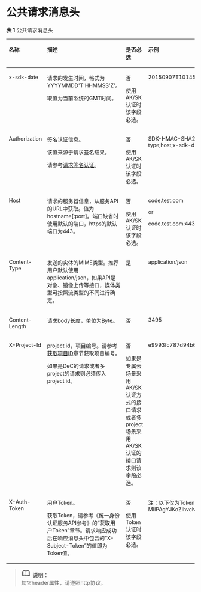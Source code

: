 # 公共请求消息头<a name="ZH-CN_TOPIC_0136033750"></a>

**表 1**  公共请求消息头

<a name="zh-cn_topic_0020536996_table2598811411913"></a>
<table><thead align="left"><tr id="zh-cn_topic_0020536996_row3248625511913"><th class="cellrowborder" valign="top" width="19.74%" id="mcps1.2.5.1.1"><p id="zh-cn_topic_0020536996_p6015991611913"><a name="zh-cn_topic_0020536996_p6015991611913"></a><a name="zh-cn_topic_0020536996_p6015991611913"></a>名称</p>
</th>
<th class="cellrowborder" valign="top" width="26.490000000000002%" id="mcps1.2.5.1.2"><p id="zh-cn_topic_0020536996_p4111502811913"><a name="zh-cn_topic_0020536996_p4111502811913"></a><a name="zh-cn_topic_0020536996_p4111502811913"></a>描述</p>
</th>
<th class="cellrowborder" valign="top" width="20.119999999999997%" id="mcps1.2.5.1.3"><p id="zh-cn_topic_0020536996_p4198298511913"><a name="zh-cn_topic_0020536996_p4198298511913"></a><a name="zh-cn_topic_0020536996_p4198298511913"></a>是否必选</p>
</th>
<th class="cellrowborder" valign="top" width="33.650000000000006%" id="mcps1.2.5.1.4"><p id="zh-cn_topic_0020536996_p4517861011913"><a name="zh-cn_topic_0020536996_p4517861011913"></a><a name="zh-cn_topic_0020536996_p4517861011913"></a>示例</p>
</th>
</tr>
</thead>
<tbody><tr id="zh-cn_topic_0020536996_row395431011913"><td class="cellrowborder" valign="top" width="19.74%" headers="mcps1.2.5.1.1 "><p id="zh-cn_topic_0020536996_p5186367311913"><a name="zh-cn_topic_0020536996_p5186367311913"></a><a name="zh-cn_topic_0020536996_p5186367311913"></a>x-sdk-date</p>
</td>
<td class="cellrowborder" valign="top" width="26.490000000000002%" headers="mcps1.2.5.1.2 "><p id="zh-cn_topic_0020536996_p4020795611913"><a name="zh-cn_topic_0020536996_p4020795611913"></a><a name="zh-cn_topic_0020536996_p4020795611913"></a>请求的发生时间，格式为YYYYMMDD'T'HHMMSS'Z'。</p>
<p id="zh-cn_topic_0020536996_p54353155164637"><a name="zh-cn_topic_0020536996_p54353155164637"></a><a name="zh-cn_topic_0020536996_p54353155164637"></a>取值为当前系统的GMT时间。</p>
</td>
<td class="cellrowborder" valign="top" width="20.119999999999997%" headers="mcps1.2.5.1.3 "><p id="zh-cn_topic_0020536996_p13173142111121"><a name="zh-cn_topic_0020536996_p13173142111121"></a><a name="zh-cn_topic_0020536996_p13173142111121"></a>否</p>
<p id="zh-cn_topic_0020536996_p4951939165616"><a name="zh-cn_topic_0020536996_p4951939165616"></a><a name="zh-cn_topic_0020536996_p4951939165616"></a>使用AK/SK认证时该字段必选。</p>
</td>
<td class="cellrowborder" valign="top" width="33.650000000000006%" headers="mcps1.2.5.1.4 "><p id="zh-cn_topic_0020536996_p13243898111235"><a name="zh-cn_topic_0020536996_p13243898111235"></a><a name="zh-cn_topic_0020536996_p13243898111235"></a>20150907T101459Z</p>
</td>
</tr>
<tr id="zh-cn_topic_0020536996_row6223565911913"><td class="cellrowborder" valign="top" width="19.74%" headers="mcps1.2.5.1.1 "><p id="zh-cn_topic_0020536996_p792363911913"><a name="zh-cn_topic_0020536996_p792363911913"></a><a name="zh-cn_topic_0020536996_p792363911913"></a>Authorization</p>
</td>
<td class="cellrowborder" valign="top" width="26.490000000000002%" headers="mcps1.2.5.1.2 "><p id="zh-cn_topic_0020536996_p3783505611913"><a name="zh-cn_topic_0020536996_p3783505611913"></a><a name="zh-cn_topic_0020536996_p3783505611913"></a>签名认证信息。</p>
<p id="zh-cn_topic_0020536996_p32120799165456"><a name="zh-cn_topic_0020536996_p32120799165456"></a><a name="zh-cn_topic_0020536996_p32120799165456"></a>该值来源于请求签名结果。</p>
<p id="zh-cn_topic_0020536996_p1888403917729"><a name="zh-cn_topic_0020536996_p1888403917729"></a><a name="zh-cn_topic_0020536996_p1888403917729"></a>请参考<a href="获取请求认证.md#section2417768214391">请求签名认证</a>。</p>
</td>
<td class="cellrowborder" valign="top" width="20.119999999999997%" headers="mcps1.2.5.1.3 "><p id="zh-cn_topic_0020536996_p6395216415245"><a name="zh-cn_topic_0020536996_p6395216415245"></a><a name="zh-cn_topic_0020536996_p6395216415245"></a>否</p>
<p id="zh-cn_topic_0020536996_p27320033165638"><a name="zh-cn_topic_0020536996_p27320033165638"></a><a name="zh-cn_topic_0020536996_p27320033165638"></a>使用AK/SK认证时该字段必选。</p>
</td>
<td class="cellrowborder" valign="top" width="33.650000000000006%" headers="mcps1.2.5.1.4 "><p id="zh-cn_topic_0020536996_p1827217412316"><a name="zh-cn_topic_0020536996_p1827217412316"></a><a name="zh-cn_topic_0020536996_p1827217412316"></a>SDK-HMAC-SHA256 Credential=ZIRRKMTWPTQFQI1WKNKB/20150907//ec2/sdk_request, SignedHeaders=content-type;host;x-sdk-date, Signature=55741b610f3c9fa3ae40b5a8021ebf7ebc2a28a603fc62d25cb3bfe6608e1994</p>
</td>
</tr>
<tr id="zh-cn_topic_0020536996_row106365011913"><td class="cellrowborder" valign="top" width="19.74%" headers="mcps1.2.5.1.1 "><p id="zh-cn_topic_0020536996_p1904681711913"><a name="zh-cn_topic_0020536996_p1904681711913"></a><a name="zh-cn_topic_0020536996_p1904681711913"></a>Host</p>
</td>
<td class="cellrowborder" valign="top" width="26.490000000000002%" headers="mcps1.2.5.1.2 "><p id="zh-cn_topic_0020536996_p8809216111110"><a name="zh-cn_topic_0020536996_p8809216111110"></a><a name="zh-cn_topic_0020536996_p8809216111110"></a>请求的服务器信息，从服务API的URL中获取。值为hostname[:port]。端口缺省时使用默认的端口，https的默认端口为443。</p>
</td>
<td class="cellrowborder" valign="top" width="20.119999999999997%" headers="mcps1.2.5.1.3 "><p id="zh-cn_topic_0020536996_p2507173515247"><a name="zh-cn_topic_0020536996_p2507173515247"></a><a name="zh-cn_topic_0020536996_p2507173515247"></a>否</p>
<p id="zh-cn_topic_0020536996_p38175022165640"><a name="zh-cn_topic_0020536996_p38175022165640"></a><a name="zh-cn_topic_0020536996_p38175022165640"></a>使用AK/SK认证时该字段必选。</p>
</td>
<td class="cellrowborder" valign="top" width="33.650000000000006%" headers="mcps1.2.5.1.4 "><p id="zh-cn_topic_0020536996_p14146116111246"><a name="zh-cn_topic_0020536996_p14146116111246"></a><a name="zh-cn_topic_0020536996_p14146116111246"></a>code.test.com</p>
<p id="zh-cn_topic_0020536996_p2493641117013"><a name="zh-cn_topic_0020536996_p2493641117013"></a><a name="zh-cn_topic_0020536996_p2493641117013"></a>or</p>
<p id="zh-cn_topic_0020536996_p36288498165821"><a name="zh-cn_topic_0020536996_p36288498165821"></a><a name="zh-cn_topic_0020536996_p36288498165821"></a>code.test.com:443</p>
</td>
</tr>
<tr id="zh-cn_topic_0020536996_row54513894165638"><td class="cellrowborder" valign="top" width="19.74%" headers="mcps1.2.5.1.1 "><p id="zh-cn_topic_0020536996_p53549319165638"><a name="zh-cn_topic_0020536996_p53549319165638"></a><a name="zh-cn_topic_0020536996_p53549319165638"></a>Content-Type</p>
</td>
<td class="cellrowborder" valign="top" width="26.490000000000002%" headers="mcps1.2.5.1.2 "><p id="zh-cn_topic_0020536996_p42527621165638"><a name="zh-cn_topic_0020536996_p42527621165638"></a><a name="zh-cn_topic_0020536996_p42527621165638"></a>发送的实体的MIME类型。推荐用户默认使用application/json，如果API是对象、镜像上传等接口，媒体类型可按照流类型的不同进行确定。</p>
</td>
<td class="cellrowborder" valign="top" width="20.119999999999997%" headers="mcps1.2.5.1.3 "><p id="zh-cn_topic_0020536996_p22185287165638"><a name="zh-cn_topic_0020536996_p22185287165638"></a><a name="zh-cn_topic_0020536996_p22185287165638"></a>是</p>
</td>
<td class="cellrowborder" valign="top" width="33.650000000000006%" headers="mcps1.2.5.1.4 "><p id="zh-cn_topic_0020536996_p52177846165638"><a name="zh-cn_topic_0020536996_p52177846165638"></a><a name="zh-cn_topic_0020536996_p52177846165638"></a>application/json</p>
</td>
</tr>
<tr id="zh-cn_topic_0020536996_row5620044311913"><td class="cellrowborder" valign="top" width="19.74%" headers="mcps1.2.5.1.1 "><p id="zh-cn_topic_0020536996_p5594200711913"><a name="zh-cn_topic_0020536996_p5594200711913"></a><a name="zh-cn_topic_0020536996_p5594200711913"></a>Content-Length</p>
</td>
<td class="cellrowborder" valign="top" width="26.490000000000002%" headers="mcps1.2.5.1.2 "><p id="zh-cn_topic_0020536996_p3500874411913"><a name="zh-cn_topic_0020536996_p3500874411913"></a><a name="zh-cn_topic_0020536996_p3500874411913"></a>请求body长度，单位为Byte。</p>
</td>
<td class="cellrowborder" valign="top" width="20.119999999999997%" headers="mcps1.2.5.1.3 "><p id="zh-cn_topic_0020536996_p4828723111129"><a name="zh-cn_topic_0020536996_p4828723111129"></a><a name="zh-cn_topic_0020536996_p4828723111129"></a>否</p>
</td>
<td class="cellrowborder" valign="top" width="33.650000000000006%" headers="mcps1.2.5.1.4 "><p id="zh-cn_topic_0020536996_p4584314411913"><a name="zh-cn_topic_0020536996_p4584314411913"></a><a name="zh-cn_topic_0020536996_p4584314411913"></a>3495</p>
</td>
</tr>
<tr id="zh-cn_topic_0020536996_row5934929120145"><td class="cellrowborder" valign="top" width="19.74%" headers="mcps1.2.5.1.1 "><p id="zh-cn_topic_0020536996_p4256329220145"><a name="zh-cn_topic_0020536996_p4256329220145"></a><a name="zh-cn_topic_0020536996_p4256329220145"></a>X-Project-Id</p>
</td>
<td class="cellrowborder" valign="top" width="26.490000000000002%" headers="mcps1.2.5.1.2 "><p id="zh-cn_topic_0020536996_p18851584144919"><a name="zh-cn_topic_0020536996_p18851584144919"></a><a name="zh-cn_topic_0020536996_p18851584144919"></a>project id，项目编号。请参考<a href="获取项目ID.md">获取项目ID</a>章节获取项目编号。</p>
<p id="zh-cn_topic_0020536996_p2507466620145"><a name="zh-cn_topic_0020536996_p2507466620145"></a><a name="zh-cn_topic_0020536996_p2507466620145"></a>如果是DeC的请求或者多project的请求则必须传入project id。</p>
</td>
<td class="cellrowborder" valign="top" width="20.119999999999997%" headers="mcps1.2.5.1.3 "><p id="zh-cn_topic_0020536996_p1778207620145"><a name="zh-cn_topic_0020536996_p1778207620145"></a><a name="zh-cn_topic_0020536996_p1778207620145"></a>否</p>
<p id="zh-cn_topic_0020536996_p55232980103957"><a name="zh-cn_topic_0020536996_p55232980103957"></a><a name="zh-cn_topic_0020536996_p55232980103957"></a>如果是专属云场景采用AK/SK 认证方式的接口请求或者多project场景采用AK/SK认证的接口请求则该字段必选。</p>
</td>
<td class="cellrowborder" valign="top" width="33.650000000000006%" headers="mcps1.2.5.1.4 "><p id="zh-cn_topic_0020536996_p3106207520145"><a name="zh-cn_topic_0020536996_p3106207520145"></a><a name="zh-cn_topic_0020536996_p3106207520145"></a>e9993fc787d94b6c886cbaa340f9c0f4</p>
</td>
</tr>
<tr id="zh-cn_topic_0020536996_row60029080165425"><td class="cellrowborder" valign="top" width="19.74%" headers="mcps1.2.5.1.1 "><p id="zh-cn_topic_0020536996_p30517305165425"><a name="zh-cn_topic_0020536996_p30517305165425"></a><a name="zh-cn_topic_0020536996_p30517305165425"></a>X-Auth-Token</p>
</td>
<td class="cellrowborder" valign="top" width="26.490000000000002%" headers="mcps1.2.5.1.2 "><p id="zh-cn_topic_0020536996_p55982606165425"><a name="zh-cn_topic_0020536996_p55982606165425"></a><a name="zh-cn_topic_0020536996_p55982606165425"></a>用户Token。</p>
<p id="zh-cn_topic_0020536996_p23288801103741"><a name="zh-cn_topic_0020536996_p23288801103741"></a><a name="zh-cn_topic_0020536996_p23288801103741"></a>获取Token，请参考《统一身份认证服务API参考》的“获取用户Token”章节。请求响应成功后在响应消息头中包含的“X-Subject-Token”的值即为Token值。</p>
</td>
<td class="cellrowborder" valign="top" width="20.119999999999997%" headers="mcps1.2.5.1.3 "><p id="zh-cn_topic_0020536996_p38297215165425"><a name="zh-cn_topic_0020536996_p38297215165425"></a><a name="zh-cn_topic_0020536996_p38297215165425"></a>否</p>
<p id="zh-cn_topic_0020536996_p2488420216568"><a name="zh-cn_topic_0020536996_p2488420216568"></a><a name="zh-cn_topic_0020536996_p2488420216568"></a>使用Token认证时该字段必选。</p>
</td>
<td class="cellrowborder" valign="top" width="33.650000000000006%" headers="mcps1.2.5.1.4 "><p id="zh-cn_topic_0020536996_p133301329163118"><a name="zh-cn_topic_0020536996_p133301329163118"></a><a name="zh-cn_topic_0020536996_p133301329163118"></a>注：以下仅为Token示例片段MIIPAgYJKoZIhvcNAQcCoIIO8zCCDu8CAQExDTALBglghkgBZQMEAgEwgg1QBgkqhkiG9w0BBwGggg1BBIINPXsidG9rZ</p>
</td>
</tr>
</tbody>
</table>

>![](public_sys-resources/icon-note.gif) **说明：**   
>其它header属性，请遵照http协议。  

